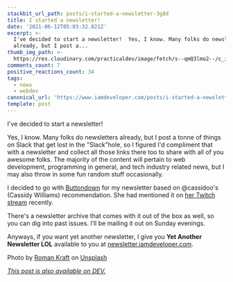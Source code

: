 ```yaml
---
stackbit_url_path: posts/i-started-a-newsletter-3g8d
title: I started a newsletter!
date: '2021-06-12T05:03:32.821Z'
excerpt: >-
  I've decided to start a newsletter!  Yes, I know. Many folks do newsletters
  already, but I post a...
thumb_img_path: >-
  https://res.cloudinary.com/practicaldev/image/fetch/s--qmQ3lmo2--/c_imagga_scale,f_auto,fl_progressive,h_420,q_auto,w_1000/https://dev-to-uploads.s3.amazonaws.com/uploads/articles/3wu8ld8pjl64goxmb6ay.jpg
comments_count: 7
positive_reactions_count: 34
tags:
  - news
  - webdev
canonical_url: 'https://www.iamdeveloper.com/posts/i-started-a-newsletter-3g8d/'
template: post
---
```

I've decided to start a newsletter!

Yes, I know. Many folks do newsletters already, but I post a tonne of things on Slack that get lost in the "Slack"hole, so I figured I'd compliment that with a newsletter and collect all those links there too to share with all of you awesome folks. The majority of the content will pertain to web development, programming in general, and tech industry related news, but I may also throw in some fun random stuff occasionally.

I decided to go with [Buttondown](https://buttondown.email/) for my newsletter based on @cassidoo's (Cassidy Williams) recommendation. She had mentioned it on [her Twitch stream](https://www.twitch.tv/cassidoo) recently.

There's a newsletter archive that comes with it out of the box as well, so you can dig into past issues. I’ll be mailing it out on Sunday evenings.

Anyways, if you want yet another newsletter, I give you **Yet Another Newsletter LOL** available to you at [newsletter.iamdeveloper.com](https://newsletter.iamdeveloper.com).

Photo by <a href="https://unsplash.com/@romankraft?utm_source=unsplash&utm_medium=referral&utm_content=creditCopyText">Roman Kraft</a> on <a href="https://unsplash.com/s/photos/newspaper?utm_source=unsplash&utm_medium=referral&utm_content=creditCopyText">Unsplash</a>
  

*[This post is also available on DEV.](https://dev.to/nickytonline/i-started-a-newsletter-3g8d)*


<script>
const parent = document.getElementsByTagName('head')[0];
const script = document.createElement('script');
script.type = 'text/javascript';
script.src = 'https://cdnjs.cloudflare.com/ajax/libs/iframe-resizer/4.1.1/iframeResizer.min.js';
script.charset = 'utf-8';
script.onload = function() {
    window.iFrameResize({}, '.liquidTag');
};
parent.appendChild(script);
</script>    
